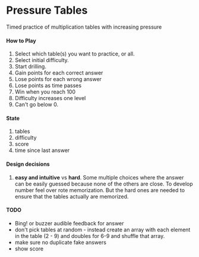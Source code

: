 # Pressure Tables

Timed practice of multiplication tables with increasing pressure

#### How to Play

1. Select which table(s) you want to practice, or all.
2. Select initial difficulty.
3. Start drilling.
4. Gain points for each correct answer
5. Lose points for each wrong answer
6. Lose points as time passes
7. Win when you reach 100
8. Difficulty increases one level
9. Can't go below 0.

#### State

1. tables
2. difficulty
3. score
4. time since last answer

#### Design decisions

1. **easy and intuitive** vs **hard**. Some multiple choices where the answer
can be easily guessed because none of the others are close. To develop number feel over
rote memorization. But the hard ones are needed to ensure that the tables actually are memorized.

#### TODO

* Bing! or buzzer audible feedback for answer
* don't pick tables at random - instead create an array with each element in the table
(2 - 9) and doubles for 6-9 and shuffle that array.
* make sure no duplicate fake answers
* show score

